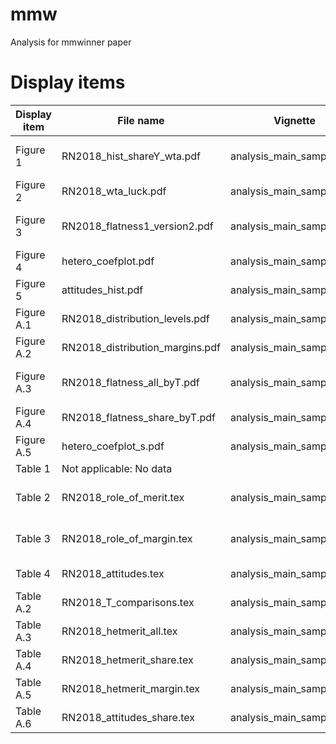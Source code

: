# mmw
Analysis for mmwinner paper









# Display items

| Display item        | File name           | Vignette         | Chunk name       |
|---------------------|---------------------|------------------|------------------|
| Figure 1            | RN2018_hist_shareY_wta.pdf      |   analysis_main_sample.Rmd   |  Share of earnings given to winner |
| Figure 2            | RN2018_wta_luck.pdf             |   analysis_main_sample.Rmd   |  Winner-take-all vs luck           |
| Figure 3            | RN2018_flatness1_version2.pdf   |   analysis_main_sample.Rmd   |  Role of winning margin            |
| Figure 4            | hetero_coefplot.pdf             |   analysis_main_sample.Rmd   |  heterogeneity analysis I          |
| Figure 5            | attitudes_hist.pdf              |   analysis_main_sample.Rmd   |  questionnaire responses           |
| Figure A.1          | RN2018_distribution_levels.pdf  |   analysis_main_sample.Rmd   |  distributions                     |
| Figure A.2          | RN2018_distribution_margins.pdf |   analysis_main_sample.Rmd   |  distributions                     |
| Figure A.3          | RN2018_flatness_all_byT.pdf     |   analysis_main_sample.Rmd   |  role of winning margin take-all   |
| Figure A.4          | RN2018_flatness_share_byT.pdf   |   analysis_main_sample.Rmd   |  role of winning margin share      |
| Figure A.5          | hetero_coefplot_s.pdf           |   analysis_main_sample.Rmd   |  heterogeneity analysis I          |
| Table 1             | Not applicable: No data         |                              |                                    |
| Table 2             | RN2018_role_of_merit.tex        |   analysis_main_sample.Rmd   |  role of merit for inqeuality acceptance |
| Table 3             | RN2018_role_of_margin.tex       |   analysis_main_sample.Rmd   |  role of margin for inqeuality acceptance |
| Table 4             | RN2018_attitudes.tex            |   analysis_main_sample.Rmd   |  general attitudes                |
| Table A.2           | RN2018_T_comparisons.tex        |   analysis_main_sample.Rmd   |  comparisons of treatments |
| Table A.3           | RN2018_hetmerit_all.tex         |   analysis_main_sample.Rmd   |  heterogeneous merit all   |
| Table A.4           | RN2018_hetmerit_share.tex       |   analysis_main_sample.Rmd   |  heterogeneous merit share |
| Table A.5           | RN2018_hetmerit_margin.tex      |   analysis_main_sample.Rmd   |  heterogeneous merit margin|
| Table A.6           | RN2018_attitudes_share.tex      |   analysis_main_sample.Rmd   |  general attitudes share   |